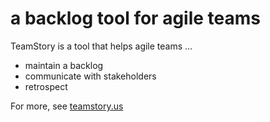 a backlog tool for agile teams
========

TeamStory is a tool that helps agile teams ...
  * maintain a backlog
  * communicate with stakeholders
  * retrospect


For more, see [teamstory.us](http://teamstory.us)
